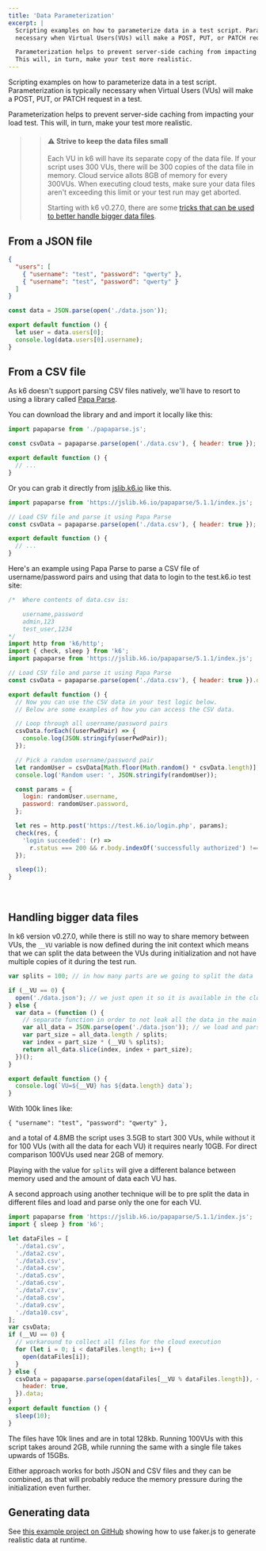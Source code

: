 ```yaml
---
title: 'Data Parameterization'
excerpt: |
  Scripting examples on how to parameterize data in a test script. Parameterization is typically
  necessary when Virtual Users(VUs) will make a POST, PUT, or PATCH request in a test.

  Parameterization helps to prevent server-side caching from impacting your load test.
  This will, in turn, make your test more realistic.
---
```


Scripting examples on how to parameterize data in a test script. Parameterization is typically
necessary when Virtual Users (VUs) will make a POST, PUT, or PATCH request in a test.

Parameterization helps to prevent server-side caching from impacting your load test.
This will, in turn, make your test more realistic.

<Blockquote mod="warning">

> #### ⚠️ Strive to keep the data files small
>
> Each VU in k6 will have its separate copy of the data file.
> If your script uses 300 VUs, there will be 300 copies of the data file in memory.
> Cloud service allots 8GB of memory for every 300VUs.
> When executing cloud tests, make sure your data files aren't exceeding this limit or your test run may get aborted.
>
> Starting with k6 v0.27.0, there are some [tricks that can be used to better handle bigger data files](#handling-bigger-data-files).

</Blockquote>

## From a JSON file

<div class="code-group" data-props='{ "labels": ["data.json"], "lineNumbers": [true] }'>

```json
{
  "users": [
    { "username": "test", "password": "qwerty" },
    { "username": "test", "password": "qwerty" }
  ]
}
```

</div>

<div class="code-group" data-props='{ "labels": ["parse-json.js"], "lineNumbers": [true] }'>

```javascript
const data = JSON.parse(open('./data.json'));

export default function () {
  let user = data.users[0];
  console.log(data.users[0].username);
}
```

</div>

## From a CSV file

As k6 doesn't support parsing CSV files natively, we'll have to resort to using a
library called [Papa Parse](https://www.papaparse.com/).

You can download the library and and import it locally like this:

<div class="code-group" data-props='{ "labels": ["papaparse-local-import.js"], "lineNumbers": [true] }'>

```javascript
import papaparse from './papaparse.js';

const csvData = papaparse.parse(open('./data.csv'), { header: true });

export default function () {
  // ...
}
```

</div>

Or you can grab it directly from [jslib.k6.io](https://jslib.k6.io/) like this.

<div class="code-group" data-props='{ "labels": ["papaparse-remote-import.js"], "lineNumbers": [true] }'>

```javascript
import papaparse from 'https://jslib.k6.io/papaparse/5.1.1/index.js';

// Load CSV file and parse it using Papa Parse
const csvData = papaparse.parse(open('./data.csv'), { header: true });

export default function () {
  // ...
}
```

</div>

Here's an example using Papa Parse to parse a CSV file of username/password pairs and using that
data to login to the test.k6.io test site:

<div class="code-group" data-props='{ "labels": ["parse-csv.js"], "lineNumbers": [true] }'>

```javascript
/*  Where contents of data.csv is:

    username,password
    admin,123
    test_user,1234
*/
import http from 'k6/http';
import { check, sleep } from 'k6';
import papaparse from 'https://jslib.k6.io/papaparse/5.1.1/index.js';

// Load CSV file and parse it using Papa Parse
const csvData = papaparse.parse(open('./data.csv'), { header: true }).data;

export default function () {
  // Now you can use the CSV data in your test logic below.
  // Below are some examples of how you can access the CSV data.

  // Loop through all username/password pairs
  csvData.forEach((userPwdPair) => {
    console.log(JSON.stringify(userPwdPair));
  });

  // Pick a random username/password pair
  let randomUser = csvData[Math.floor(Math.random() * csvData.length)];
  console.log('Random user: ', JSON.stringify(randomUser));

  const params = {
    login: randomUser.username,
    password: randomUser.password,
  };

  let res = http.post('https://test.k6.io/login.php', params);
  check(res, {
    'login succeeded': (r) =>
      r.status === 200 && r.body.indexOf('successfully authorized') !== -1,
  });

  sleep(1);
}
```

</div>

<br/>

## Handling bigger data files

In k6 version v0.27.0, while there is still no way
to share memory between VUs, the `__VU` variable is now defined during the init
context which means that we can split the data between the VUs during initialization
and not have multiple copies of it during the test run.

<div class="code-group" data-props='{ "labels": ["parse-json-big.js"], "lineNumbers": [true] }'>

```javascript
var splits = 100; // in how many parts are we going to split the data

if (__VU == 0) {
  open('./data.json'); // we just open it so it is available in the cloud or if we do k6 archive
} else {
  var data = (function () {
    // separate function in order to not leak all the data in the main scope
    var all_data = JSON.parse(open('./data.json')); // we load and parse the data in one go, no need for temp variables
    var part_size = all_data.length / splits;
    var index = part_size * (__VU % splits);
    return all_data.slice(index, index + part_size);
  })();
}

export default function () {
  console.log(`VU=${__VU} has ${data.length} data`);
}
```

With 100k lines like:

```
{ "username": "test", "password": "qwerty" },
```

and a total of 4.8MB the script uses 3.5GB to start 300 VUs, while without it for 100 VUs (with all the data for each VU) it requires nearly 10GB.
For direct comparison 100VUs used near 2GB of memory.

Playing with the value for `splits` will give a different balance between memory used and the amount of data each VU has.

A second approach using another technique will be to pre split the data in different files and load and parse only the one for each VU.

<div class="code-group" data-props='{ "labels": ["parse-csv-many.js"], "lineNumbers": [true] }'>

```javascript
import papaparse from 'https://jslib.k6.io/papaparse/5.1.1/index.js';
import { sleep } from 'k6';

let dataFiles = [
  './data1.csv',
  './data2.csv',
  './data3.csv',
  './data4.csv',
  './data5.csv',
  './data6.csv',
  './data7.csv',
  './data8.csv',
  './data9.csv',
  './data10.csv',
];
var csvData;
if (__VU == 0) {
  // workaround to collect all files for the cloud execution
  for (let i = 0; i < dataFiles.length; i++) {
    open(dataFiles[i]);
  }
} else {
  csvData = papaparse.parse(open(dataFiles[__VU % dataFiles.length]), {
    header: true,
  }).data;
}
export default function () {
  sleep(10);
}
```

</div>

The files have 10k lines and are in total 128kb. Running 100VUs with this script takes around 2GB, while running the same with a single file takes upwards of 15GBs.

Either approach works for both JSON and CSV files and they can be combined, as that will probably reduce the memory pressure during the initialization even further.

## Generating data

See [this example project on GitHub](https://github.com/k6io/example-data-generation) showing how to use faker.js to generate realistic data at runtime.

